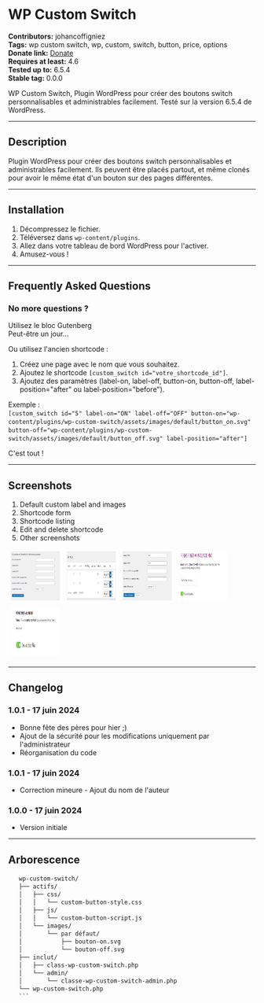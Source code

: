 # WP Custom Switch

**Contributors:** johancoffigniez  
**Tags:** wp custom switch, wp, custom, switch, button, price, options  
**Donate link:** [Donate](https://www.paypal.me/johancoffigniez)  
**Requires at least:** 4.6  
**Tested up to:** 6.5.4  
**Stable tag:** 0.0.0

WP Custom Switch, Plugin WordPress pour créer des boutons switch personnalisables et administrables facilement. Testé sur la version 6.5.4 de WordPress.

---

## Description

Plugin WordPress pour créer des boutons switch personnalisables et administrables facilement. Ils peuvent être placés partout, et même clonés pour avoir le même état d'un bouton sur des pages différentes.

---

## Installation

1. Décompressez le fichier.
2. Téléversez dans `wp-content/plugins`.
3. Allez dans votre tableau de bord WordPress pour l'activer.
4. Amusez-vous !

---

## Frequently Asked Questions

### No more questions ?

Utilisez le bloc Gutenberg  
   Peut-être un jour...

Ou utilisez l'ancien shortcode :

1. Créez une page avec le nom que vous souhaitez.
2. Ajoutez le shortcode `[custom_switch id="votre_shortcode_id"]`.
3. Ajoutez des paramètres (label-on, label-off, button-on, button-off, label-position="after" ou label-position="before").

Exemple :  
`[custom_switch id="5" label-on="ON" label-off="OFF" button-on="wp-content/plugins/wp-custom-switch/assets/images/default/button_on.svg" button-off="wp-content/plugins/wp-custom-switch/assets/images/default/button_off.svg" label-position="after"]`

C'est tout !

---

## Screenshots

1. Default custom label and images
2. Shortcode form
3. Shortcode listing
4. Edit and delete shortcode
5. Other screenshots

<div>
  <img src="./screenshots/1.png" alt="Screenshot 1" width="100" height="100" style="margin: 5px;"/>
  <img src="./screenshots/2.png" alt="Screenshot 2" width="100" height="100" style="margin: 5px;"/>
  <img src="./screenshots/3.png" alt="Screenshot 3" width="100" height="100" style="margin: 5px;"/>
  <img src="./screenshots/4.png" alt="Screenshot 4" width="100" height="100" style="margin: 5px;"/>
  <img src="./screenshots/5.png" alt="Screenshot 5" width="100" height="100" style="margin: 5px;"/>
</div>

---

## Changelog

### 1.0.1 - 17 juin 2024
* Bonne fête des pères pour hier ;)
* Ajout de la sécurité pour les modifications uniquement par l'administrateur
* Réorganisation du code

### 1.0.1 - 17 juin 2024
* Correction mineure - Ajout du nom de l'auteur

### 1.0.0 - 17 juin 2024
* Version initiale

---

## Arborescence

 ```plaintext
    wp-custom-switch/
    ├── actifs/
    │   ├── css/
    │   │   └── custom-button-style.css
    │   ├── js/
    │   │   └── custom-button-script.js
    │   └── images/
    │       └── par défaut/
    │           ├── bouton-on.svg
    │           └── bouton-off.svg
    ├── inclut/
    │   ├── class-wp-custom-switch.php
    │   └── admin/
    │       └── classe-wp-custom-switch-admin.php
    └── wp-custom-switch.php
    ```
